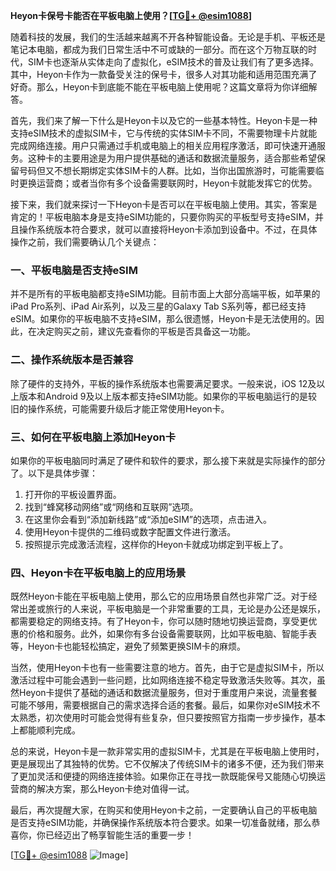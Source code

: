 **Heyon卡保号卡能否在平板电脑上使用？[[TG💪+ @esim1088](https://t.me/s/esim1088)]**

随着科技的发展，我们的生活越来越离不开各种智能设备。无论是手机、平板还是笔记本电脑，都成为我们日常生活中不可或缺的一部分。而在这个万物互联的时代，SIM卡也逐渐从实体走向了虚拟化，eSIM技术的普及让我们有了更多选择。其中，Heyon卡作为一款备受关注的保号卡，很多人对其功能和适用范围充满了好奇。那么，Heyon卡到底能不能在平板电脑上使用呢？这篇文章将为你详细解答。

首先，我们来了解一下什么是Heyon卡以及它的一些基本特性。Heyon卡是一种支持eSIM技术的虚拟SIM卡，它与传统的实体SIM卡不同，不需要物理卡片就能完成网络连接。用户只需通过手机或电脑上的相关应用程序激活，即可快速开通服务。这种卡的主要用途是为用户提供基础的通话和数据流量服务，适合那些希望保留号码但又不想长期绑定实体SIM卡的人群。比如，当你出国旅游时，可能需要临时更换运营商；或者当你有多个设备需要联网时，Heyon卡就能发挥它的优势。

接下来，我们就来探讨一下Heyon卡是否可以在平板电脑上使用。其实，答案是肯定的！平板电脑本身是支持eSIM功能的，只要你购买的平板型号支持eSIM，并且操作系统版本符合要求，就可以直接将Heyon卡添加到设备中。不过，在具体操作之前，我们需要确认几个关键点：

### **一、平板电脑是否支持eSIM**
并不是所有的平板电脑都支持eSIM功能。目前市面上大部分高端平板，如苹果的iPad Pro系列、iPad Air系列，以及三星的Galaxy Tab S系列等，都已经支持eSIM。如果你的平板电脑不支持eSIM，那么很遗憾，Heyon卡是无法使用的。因此，在决定购买之前，建议先查看你的平板是否具备这一功能。

### **二、操作系统版本是否兼容**
除了硬件的支持外，平板的操作系统版本也需要满足要求。一般来说，iOS 12及以上版本和Android 9及以上版本都支持eSIM功能。如果你的平板电脑运行的是较旧的操作系统，可能需要升级后才能正常使用Heyon卡。

### **三、如何在平板电脑上添加Heyon卡**
如果你的平板电脑同时满足了硬件和软件的要求，那么接下来就是实际操作的部分了。以下是具体步骤：
1. 打开你的平板设置界面。
2. 找到“蜂窝移动网络”或“网络和互联网”选项。
3. 在这里你会看到“添加新线路”或“添加eSIM”的选项，点击进入。
4. 使用Heyon卡提供的二维码或数字配置文件进行激活。
5. 按照提示完成激活流程，这样你的Heyon卡就成功绑定到平板上了。

### **四、Heyon卡在平板电脑上的应用场景**
既然Heyon卡能在平板电脑上使用，那么它的应用场景自然也非常广泛。对于经常出差或旅行的人来说，平板电脑是一个非常重要的工具，无论是办公还是娱乐，都需要稳定的网络支持。有了Heyon卡，你可以随时随地切换运营商，享受更优惠的价格和服务。此外，如果你有多台设备需要联网，比如平板电脑、智能手表等，Heyon卡也能轻松搞定，避免了频繁更换SIM卡的麻烦。

当然，使用Heyon卡也有一些需要注意的地方。首先，由于它是虚拟SIM卡，所以激活过程中可能会遇到一些问题，比如网络连接不稳定导致激活失败等。其次，虽然Heyon卡提供了基础的通话和数据流量服务，但对于重度用户来说，流量套餐可能不够用，需要根据自己的需求选择合适的套餐。最后，如果你对eSIM技术不太熟悉，初次使用时可能会觉得有些复杂，但只要按照官方指南一步步操作，基本上都能顺利完成。

总的来说，Heyon卡是一款非常实用的虚拟SIM卡，尤其是在平板电脑上使用时，更是展现出了其独特的优势。它不仅解决了传统SIM卡的诸多不便，还为我们带来了更加灵活和便捷的网络连接体验。如果你正在寻找一款既能保号又能随心切换运营商的解决方案，那么Heyon卡绝对值得一试。

最后，再次提醒大家，在购买和使用Heyon卡之前，一定要确认自己的平板电脑是否支持eSIM功能，并确保操作系统版本符合要求。如果一切准备就绪，那么恭喜你，你已经迈出了畅享智能生活的重要一步！

[[TG💪+ @esim1088](https://t.me/s/esim1088) ![Image](https://i.postimg.cc/4NQfJmqS/Snipaste-2025-05-13-00-14-12.png)]